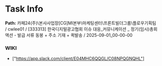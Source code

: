# Task Info

**Path:** 카페24(주)\본사사업장\[CG]MI본부\마케팅센터\프론트빌더그룹\플로우기획팀 / cwlee01 / [333313] 한국디지털광고협회 이슈 대응_커뮤니케이션 _ 정기(임시)총회 액션 - 발급 서류 동봉 + 주소 기재 + 퀵발송 / 2025-09-01_00-00-00

### WIKI
- ["https://app.slack.com/client/E04MHC6QQGL/C08NPQGNQHL"]

